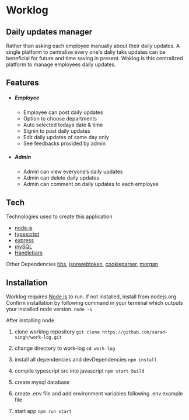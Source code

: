 # Worklog
## Daily updates manager

Rather than asking each employee manually about their daily updates. A single platform 
to centralize every one's daliy taks updates can be beneficial for future and time saving in present. Woklog is this centralized platform to manage employees daily updates.

## Features
-   ##### Employee
    - Employee can post daily updates
    - Option to choose departments
    - Auto selected todays date & time
    - Signin to post daily updates
    - Edit daily updates of same day only
    - See feedbacks provided by admin
    
- ##### Admin
    - Admin can view everyone’s daily updates
    - Admin can delete daily updates
    - Admin can comment on daily updates to each employee

## Tech

Technologies used to create this application

- [node.js] 
- [typescript]
- [express]
- [mySQL]
- [Handlebars]

Other Dependencies
[hbs], [jsonwebtoken], [cookieparser], [morgan]

## Installation

Worklog requires [Node.js](https://nodejs.org/) to run. If not installed, install from nodejs.org
Confirm installation by following command in your terminal which outputs your installed node version.
```node -v```

After installing node
1. clone worklog repository
    ``` git clone https://github.com/sarad-singh/work-log.git ```
2. change directory to work-log
    ```cd work-log```
3. install all dependencies and devDependencies
    ```npm install```
4. compile typescript src into javascript
    ```npm start build ```
5. create mysql database
6. create .env file and add environment variables following .env.example file
7. start app 
    ``` npm run start  ```

   [node.js]: <http://nodejs.org>
   [express]: <http://expressjs.com>
   [typescript]: <https://www.typescriptlang.org/>
   [mySql]: https://www.mysql.com/
   [hbs]: https://www.npmjs.com/package/hbs
   [mysql2]: https://www.npmjs.com/package/mysql2
   [jsonwebtoken]: https://www.npmjs.com/package/jsonwebtoken
   [cookieparser]: https://www.npmjs.com/package/cookieparser
   [morgan]: https://www.npmjs.com/package/morgan
   [handlebars]: https://handlebarsjs.com/
